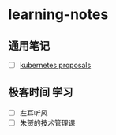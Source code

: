 # learning-notes


## 通用笔记

- [ ] [kubernetes proposals](https://github.com/kubernetes/community/tree/master/contributors/design-proposals)


## 极客时间 学习

- [ ] 左耳听风
- [ ] 朱赟的技术管理课
